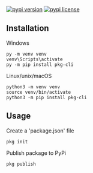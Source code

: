 [![pypi version]](https://pypi.org/project/pkg-cli/)
[![pypi license]](https://github.com/githashem/pkg-cli/blob/main/LICENSE)

## Installation
Windows
```shell
py -m venv venv
venv\Scripts\activate
py -m pip install pkg-cli
```

Linux/unix/macOS
```shell
python3 -m venv venv
source venv/bin/activate
python3 -m pip install pkg-cli
```

## Usage
Create a 'package.json' file
```shell
pkg init
```

Publish package to PyPi
```shell
pkg publish
```

<!-- MarkDown Links -->
[pypi version]: https://img.shields.io/pypi/v/pkg-cli?color=blue&style=flat-square
[pypi license]: https://img.shields.io/pypi/l/pkg-cli?color=blue&style=flat-square
